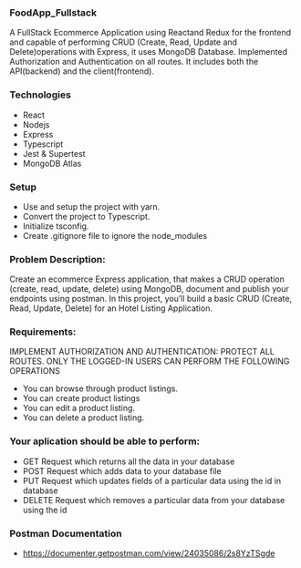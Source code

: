 ### FoodApp_Fullstack
A FullStack Ecommerce Application using Reactand Redux for the frontend and capable of performing CRUD (Create, Read, Update and Delete)operations with Express, it uses MongoDB Database. 
Implemented  Authorization and Authentication on all routes. It includes both the API(backend) and the client(frontend).

### Technologies
- React
- Nodejs
- Express
- Typescript
- Jest & Supertest
- MongoDB Atlas

### Setup
- Use and setup the project with yarn.
- Convert the project to Typescript.
- Initialize tsconfig.
- Create .gitignore file to ignore the node_modules

### Problem Description:
Create an ecommerce Express application, that makes a CRUD operation (create, read, update, delete) using MongoDB, document and publish your endpoints using postman. In this project, you’ll build a basic CRUD (Create, Read, Update, Delete) for an Hotel Listing Application.

### Requirements:
IMPLEMENT AUTHORIZATION AND AUTHENTICATION: PROTECT ALL ROUTES. ONLY THE LOGGED-IN USERS CAN PERFORM THE FOLLOWING OPERATIONS

- You can browse through product listings.
- You can create product listings
- You can edit a product listing.
- You can delete a product listing.

### Your aplication should be able to perform:
- GET Request which returns all the data in your database
- POST Request which adds data to your database file
- PUT Request which updates fields of a particular data using the id in database
- DELETE Request which removes a particular data from your database using the id

### Postman Documentation
- https://documenter.getpostman.com/view/24035086/2s8YzTSgde
